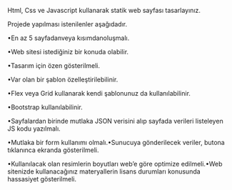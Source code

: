 Html, Css  ve Javascript kullanarak statik web sayfası tasarlayınız. 

Projede yapılması istenilenler aşağıdadır.

•En az 5 sayfadanveya kısımdanoluşmalı.

•Web sitesi istediğiniz bir konuda olabilir.

•Tasarım için özen gösterilmeli.

•Var olan bir şablon özelleştirilebilinir.

•Flex veya Grid kullanarak kendi şablonunuz da kullanılabilinir.

•Bootstrap kullanılabilinir.

•Sayfalardan birinde mutlaka JSON verisini alıp sayfada verileri listeleyen JS kodu yazılmalı.

•Mutlaka bir form kullanımı olmalı.•Sunucuya gönderilecek veriler, butona tıklanınca ekranda gösterilmeli.

•Kullanılacak olan resimlerin boyutları web’e göre optimize edilmeli.•Web sitenizde kullanacağınız materyallerin lisans durumları konusunda hassasiyet gösterilmeli.


